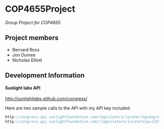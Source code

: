 # COP4655Project #
_Group Project for COP4655_

## Project members ##
* Bernard Ross
* Jon Dumee
* Nicholas Elliott


## Development Information ##

#### Sunlight labs API ####


http://sunlightlabs.github.com/congress/

Here are two sample calls to the API with my API key included
```java
http://congress.api.sunlightfoundation.com/legislators/locate/?apikey=6ebe25e48d6f41d0bb658d5d243236c8&latitude=[LAT]&longitude=[LONG]
http://congress.api.sunlightfoundation.com//legislators/locate?zip=[ZIP]&apikey=6ebe25e48d6f41d0bb658d5d243236c8
```

